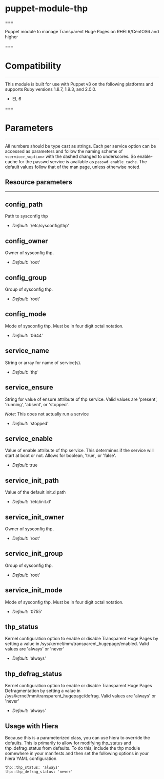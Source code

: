 # puppet-module-thp
===

Puppet module to manage Transparent Huge Pages on RHEL6/CentOS6 and higher

===

# Compatibility
---------------
This module is built for use with Puppet v3 on the following platforms and supports Ruby versions 1.8.7, 1.9.3, and 2.0.0.

* EL 6

===

# Parameters
------------
All numbers should be type cast as strings. Each per service option can be accessed as parameters and follow the naming scheme of `<service>_<option>` with the dashed changed to underscores. So enable-cache for the passwd service is available as `passwd_enable_cache`. The default values follow that of the man page, unless otherwise noted.

## Resource parameters
---

config_path
-----------
Path to sysconfig thp

- *Default*: '/etc/sysconfig/thp'

config_owner
------------
Owner of sysconfig thp.

- *Default*: 'root'

config_group
------------
Group of sysconfig thp.

- *Default*: 'root'

config_mode
-----------
Mode of sysconfig thp. Must be in four digit octal notation.

- *Default*: '0644'

service_name
------------
String or array for name of service(s).

- *Default*: 'thp'

service_ensure
--------------
String for value of ensure attribute of thp service. Valid values are 'present', 'running', 'absent', or 'stopped'.

*Note*: This does not actually run a service

- *Default*: 'stopped'

service_enable
--------------
Value of enable attribute of thp service. This determines if the service will start at boot or not. Allows for boolean, 'true', or 'false'.

- *Default*: true

service_init_path
-----------------
Value of the default init.d path

- *Default*: '/etc/init.d'

service_init_owner
------------------
Owner of sysconfig thp.

- *Default*: 'root'

service_init_group
------------------
Group of sysconfig thp.

- *Default*: 'root'

service_init_mode
-----------------
Mode of sysconfig thp. Must be in four digit octal notation.

- *Default*: '0755'

thp_status
----------
Kernel configuration option to enable or disable Transparent Huge Pages by setting a value in /sys/kernel/mm/transparent_hugepage/enabled.  Valid values are 'always' or 'never'

- *Default*: 'always'

thp_defrag_status
----------
Kernel configuration option to enable or disable Transparent Huge Pages Defragmentation by setting a value in /sys/kernel/mm/transparent_hugepage/defrag.  Valid values are 'always' or 'never'

- *Default*: 'always'

## Usage with Hiera

Because this is a parameterized class, you can use hiera to override the
defaults.  This is primarily to allow for modifying thp_status and
thp_defrag_status from defaults.  To do this, include the thp module somewhere
in your manifests and then set the following options in your hiera YAML
configuration.

    thp::thp_status: 'always'
    thp::thp_defrag_status: 'never'
